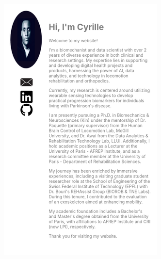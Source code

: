<div style="background-color: white; color: grey; padding: 20px;"> <!-- Added beige background and padding -->
  <div style="display: flex; align-items: flex-start; margin-bottom: 20px;">
    <div style="margin-right: 20px; width: 1000px;"> <!-- Fixed width added here -->
      <img src="linkedin.png" alt="Ma Photo" style="border-radius: 50%; width: 200px; height: 200px; margin-bottom: 10px;">
      <ul style="list-style-type: none; padding: 0; margin: 0; text-align: center;">
        <li><a href="mailto:cyrille.mvomo@mail.mcgill.ca"><img src="email-and-mail-icon-black-free-png.png" alt="Email Logo" style="width: 50px; height: 50px;"></a></li>
        <li><a href="http://www.linkedin.com/in/cyrille-mvomo"><img src="Linkedin_Logo.png" alt="LinkedIn Logo" style="width: 40px; height: 40px;"></a></li>
        <li><a href="https://github.com/cyrillemvomo"><img src="github-logo-7880D80B8D-seeklogo.png" alt="GitHub Logo" style="width: 40px; height: 40px;"></a></li>
      </ul>
    </div>
    <div>
      <h1>Hi, I'm Cyrille</h1>
      <p>Welcome to my website!</p>
      <p>I'm a biomechanist and data scientist with over 2 years of diverse experience in both clinical and research settings. My expertise lies in supporting and developing digital health projects and products, harnessing the power of AI, data analytics, and technology in locomotion rehabilitation and orthopedics.</p>
      <p>Currently, my research is centered around utilizing wearable sensing technologies to develop practical progression biomarkers for individuals living with Parkinson's disease.</p>
      <p>I am presently pursuing a Ph.D. in Biomechanics & Neurosciences (Kin) under the mentorship of Dr. Paquette (primary supervisor) from the Human Brain Control of Locomotion Lab, McGill University, and Dr. Awai from the Data Analytics & Rehabilitation Technology Lab, LLUI. Additionally, I hold academic positions as a Lecturer at the University of Paris - AFREP Institute, and as a research committee member at the University of Paris - Department of Rehabilitation Sciences.</p>
      <p>My journey has been enriched by immersive experiences, including a visiting graduate student researcher role at the School of Engineering of the Swiss Federal Institute of Technology (EPFL) with Dr. Bouri's REHAssist Group (BIOROB & TNE Labs). During this tenure, I contributed to the evaluation of an exoskeleton aimed at enhancing mobility.</p>
      <p>My academic foundation includes a Bachelor's and Master's degree obtained from the University of Paris, with affiliations to AFREP Institute and CRI (now LPI), respectively.</p>
      <p>Thank you for visiting my website.</p>
    </div>
  </div>
</div>
